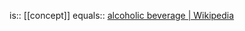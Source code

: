 is:: [[concept]]
equals:: [alcoholic beverage | Wikipedia](https://en.wikipedia.org/wiki/Alcoholic_beverage)
